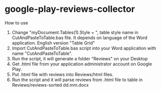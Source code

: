 # google-play-reviews-collector
How to use
1. Change "myDocument.Tables(1).Style = ", table style name in CutAndPasteToTable.bas file. It depends on language of the Word application. English version "Table Grid"
2. Import CutAndPasteToTable.bas script into your Word application with name "CutAndPasteToTable".
3. Run the script, it will generate a folder "Reviews" on your Desktop
4. Get .html file from your application administrator account on Google Play.
5. Put .html file with reviews into Reviews/html files.
6. Run the script and it will parse reviews from .html file to table in Reviews/reviews-sorted dd.mm.docx
